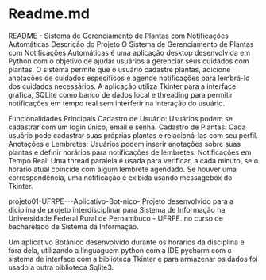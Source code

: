 # Readme.md



README - Sistema de Gerenciamento de Plantas com Notificações Automáticas
Descrição do Projeto
O Sistema de Gerenciamento de Plantas com Notificações Automáticas é uma aplicação desktop desenvolvida em Python com o objetivo de ajudar usuários a gerenciar seus cuidados com plantas. O sistema permite que o usuário cadastre plantas, adicione anotações de cuidados específicos e agende notificações para lembrá-lo dos cuidados necessários. A aplicação utiliza Tkinter para a interface gráfica, SQLite como banco de dados local e threading para permitir notificações em tempo real sem interferir na interação do usuário.

Funcionalidades Principais
Cadastro de Usuário: Usuários podem se cadastrar com um login único, email e senha.
Cadastro de Plantas: Cada usuário pode cadastrar suas próprias plantas e relacioná-las com seu perfil.
Anotações e Lembretes: Usuários podem inserir anotações sobre suas plantas e definir horários para notificações de lembretes.
Notificações em Tempo Real: Uma thread paralela é usada para verificar, a cada minuto, se o horário atual coincide com algum lembrete agendado. Se houver uma correspondência, uma notificação é exibida usando messagebox do Tkinter.

projeto01-UFRPE---Aplicativo-Bot-nico-
Projeto desenvolvido para a diciplina de projeto interdisciplinar para Sistema de Informação na Universidade Federal Rural de Pernambuco - UFRPE. no curso de bacharelado de Sistema da Informação.

Um aplicativo Botânico desenvolvido durante os horarios da disciplina e fora dela, utilizando a linguaguem python com a IDE pycharm com o sistema de interface com a biblioteca Tkinter e para armazenar os dados foi usado a outra biblioteca Sqlite3.

